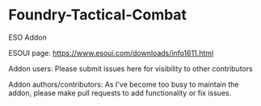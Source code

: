 # Foundry-Tactical-Combat
ESO Addon

ESOUI page: https://www.esoui.com/downloads/info1611.html

Addon users: Please submit issues here for visibility to other contributors

Addon authors/contributors: As I've become too busy to maintain the addon, please make pull requests to add functionality or fix issues.
